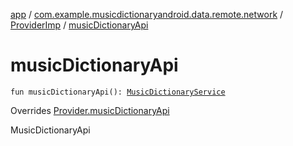 [app](../../index.md) / [com.example.musicdictionaryandroid.data.remote.network](../index.md) / [ProviderImp](index.md) / [musicDictionaryApi](./music-dictionary-api.md)

# musicDictionaryApi

`fun musicDictionaryApi(): `[`MusicDictionaryService`](../../com.example.musicdictionaryandroid.data.remote.network.service/-music-dictionary-service/index.md)

Overrides [Provider.musicDictionaryApi](../-provider/music-dictionary-api.md)

MusicDictionaryApi


